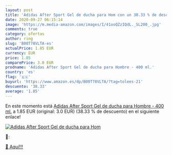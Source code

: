 ```yaml
---
layout: post
title: 'Adidas After Sport Gel de ducha para Hom con un 38.33 % de descuento'
date: 2020-09-27 06:15:14
image: 'https://m.media-amazon.com/images/I/41ooQZzIQdL._SL200_.jpg'
comments: true
category: ofertas
author: ring
slug: 'B00T78VLTA-es'
actualPrice: 1.85 EUR
currency: EUR
price: 1.85
comparePrice: 3.0 EUR
prodname: 'Adidas After Sport Gel de ducha para Hombre - 400 ml.'
country: 'es'
flag: '🇪🇸'
buyurl: 'https://www.amazon.es/dp/B00T78VLTA/?tag=tolees-21'
descuento: '38.33'
average: '1.85'
---
```


En este momento está [Adidas After Sport Gel de ducha para Hombre - 400 ml.](https://www.amazon.es/dp/B00T78VLTA/?tag=tolees-21) a 1.85 EUR (original: 3.0 EUR) (38.33 %  de descuento) en el siguiente enlace!

[![Adidas After Sport Gel de ducha para Hom](https://m.media-amazon.com/images/I/41ooQZzIQdL._SL200_.jpg)](https://www.amazon.es/dp/B00T78VLTA/?tag=tolees-21)

🔎:


[🛒 Aquí!!!](https://www.amazon.es/dp/B00T78VLTA/?tag=tolees-21)
